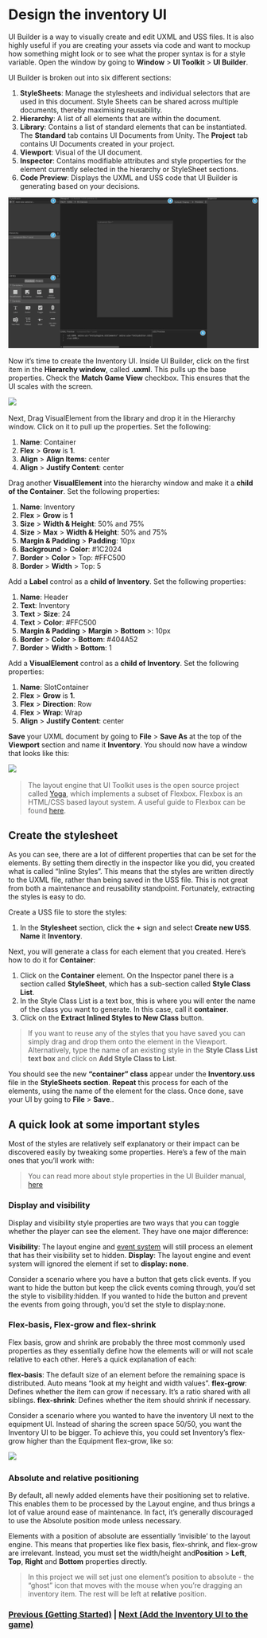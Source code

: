 # Design the inventory UI
UI Builder is a way to visually create and edit UXML and USS files. It is also highly useful if you are creating your assets via code and want to mockup how something might look or to see what the proper syntax is for a style variable. Open the window by going to **Window** > **UI Toolkit** > **UI Builder**.

UI Builder is broken out into six different sections:

1. **StyleSheets**: Manage the stylesheets and individual selectors that are used in this document. Style Sheets can be shared across multiple documents, thereby maximising reusability.
1. **Hierarchy**: A list of all elements that are within the document. 
1. **Library**: Contains a list of standard elements that can be instantiated. The **Standard** tab contains UI Documents from Unity. The **Project** tab contains UI Documents created in your project.
1. **Viewport**: Visual of the UI document. 
1. **Inspector**: Contains modifiable attributes and style properties for the element currently selected in the hierarchy or StyleSheet sections.
1. **Code Preview**: Displays the UXML and USS code that UI Builder is generating based on your decisions. 

![](../images/2-design-ui-builder-overview.png)

Now it’s time to create the Inventory UI. Inside UI Builder, click on the first item in the **Hierarchy window**, called **<unsaved window>.uxml**. This pulls up the base properties. Check the **Match Game View** checkbox. This ensures that the UI scales with the screen.

![](../images/2-design-match-game-view.png)

Next, Drag VisualElement from the library and drop it in the Hierarchy window. Click on it to pull up the properties. Set the following:
1. **Name**: Container
2. **Flex** > **Grow** is **1**.
3. **Align** > **Align Items**: center
4. **Align** > **Justify Content**: center

Drag another **VisualElement** into the hierarchy window and make it a **child of the Container**. Set the following properties:

1. **Name**: Inventory
2. **Flex** > **Grow** is **1**
2. **Size** > **Width & Height**: 50% and 75%
2. **Size** > **Max** > **Width & Height**: 50% and 75%
2. **Margin & Padding** > **Padding**: 10px
2. **Background** > **Color**: #1C2024
2. **Border** > **Color** > Top: #FFC500
2. **Border** > **Width** > Top: 5

Add a **Label** control as a **child of Inventory**. Set the following properties:

1. **Name**: Header
1. **Text**: Inventory
1. **Text** > **Size**: 24
1. **Text** > **Color**: #FFC500
1. **Margin & Padding** > **Margin** > **Bottom** >: 10px
1. **Border** > **Color** > **Bottom**: #404A52
1. **Border** > **Width** > **Bottom**: 1

Add a **VisualElement** control as a **child of Inventory**. Set the following properties:

1. **Name**: SlotContainer
1. **Flex** > **Grow** is **1**.
1. **Flex** > **Direction**: Row
1. **Flex** > **Wrap**: Wrap
1. **Align** > **Justify Content**:  center

**Save** your UXML document by going to **File** > **Save As** at the top of the **Viewport** section and name it **Inventory**. You should now have a window that looks like this:

![](../images/2-design-final.png)

> The layout engine that UI Toolkit uses is the open source project called  [Yoga](https://github.com/facebook/yoga), which implements a subset of Flexbox. Flexbox is an HTML/CSS based layout system. A useful guide to Flexbox can be found [here](https://css-tricks.com/snippets/css/a-guide-to-flexbox/).

## Create the stylesheet
As you can see, there are a lot of different properties that can be set for the elements. By setting them directly in the inspector like you did, you created what is called “Inline Styles”. This means that the styles are written directly to the UXML file, rather than being saved in the USS file. This is not great from both a maintenance and reusability standpoint. Fortunately, extracting the styles is easy to do. 

Create a USS file to store the styles:

1. In the **Stylesheet** section, click the **+** sign and select **Create new USS**. **Name** it **Inventory**. 

Next, you will generate a class for each element that you created. Here’s how to do it for **Container**: 

1. Click on the **Container** element. On the Inspector panel there is a section called **StyleSheet**, which has a sub-section called **Style Class List**. 
1. In the Style Class List is a text box, this is where you will enter the name of the class you want to generate. In this case, call it **container**.
1. Click on the **Extract Inlined Styles to New Class** button.

> If you want to reuse any of the styles that you have saved you can simply drag and drop them onto the element in the Viewport. Alternatively, type the name of an existing style in the **Style Class List text box** and click on **Add Style Class to List**.

You should see the new **“container” class** appear under the **Inventory.uss** file in the **StyleSheets section**. **Repeat** this process for each of the elements, using the name of the element for the class. Once done, save your UI by going to **File** > **Save**..

## A quick look at some important styles

Most of the styles are relatively self explanatory or their impact can be discovered easily by tweaking some properties. Here’s a few of the main ones that you’ll work with:

> You can read more about style properties in the UI Builder manual, [here](https://docs.unity3d.com/Packages/com.unity.ui.builder@1.0/manual/uib-styling-ui-positioning.html)

### Display and visibility
Display and visibility style properties are two ways that you can toggle whether the player can see the element. They have one major difference:

**Visibility**: The layout engine and [event system](https://docs.unity3d.com/2020.1/Documentation/Manual/UIE-Events.html) will still process an element that has their visibility set to hidden.
**Display**: The layout engine and event system will ignored the element if set to **display: none**.

Consider a scenario where you have a button that gets click events. If you want to hide the button but keep the click events coming through, you’d set the style to visibility:hidden. If you wanted to hide the button and prevent the events from going through, you’d set the style to display:none.

### Flex-basis, Flex-grow and flex-shrink
Flex basis, grow and shrink are probably the three most commonly used properties as they essentially define how the elements will or will not scale relative to each other. Here’s a quick explanation of each:

**flex-basis**: The default size of an element before the remaining space is distributed. Auto means “look at my height and width values”. 
**flex-grow**: Defines whether the item can grow if necessary. It’s a ratio shared with all siblings.
**flex-shrink**: Defines whether the item should shrink if necessary.

Consider a scenario where you wanted to have the inventory UI next to the equipment UI. Instead of sharing the screen space 50/50, you want the Inventory UI to be bigger. To achieve this, you could set Inventory’s flex-grow higher than the Equipment flex-grow, like so:

![](../images/2-design-flex-grow.png)

### Absolute and relative positioning
By default, all newly added elements have their positioning set to relative. This enables them to be processed by the Layout engine, and thus brings a lot of value around ease of maintenance. In fact, it’s generally discouraged to use the Absolute position mode unless necessary. 

Elements with a position of absolute are essentially ‘invisible’ to the layout engine. This means that properties like flex basis, flex-shrink, and flex-grow are irrelevant. Instead, you must set the width/height and**Position** > **Left**, **Top**, **Right** and **Bottom** properties directly. 

> In this project we will set just one element’s position to absolute - the “ghost” icon that moves with the mouse when you’re dragging an inventory item. The rest will be left at **relative** position.

### [Previous (Getting Started)](./pt1.md)    |     [Next (Add the Inventory UI to the game)](./pt3.md)


